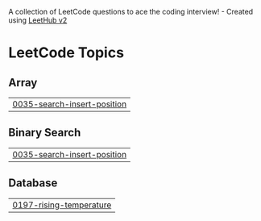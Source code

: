 A collection of LeetCode questions to ace the coding interview! - Created using [LeetHub v2](https://github.com/arunbhardwaj/LeetHub-2.0)
<!---LeetCode Topics Start-->
# LeetCode Topics
## Array
|  |
| ------- |
| [0035-search-insert-position](https://github.com/ashrqt81/leetcode/tree/master/0035-search-insert-position) |
## Binary Search
|  |
| ------- |
| [0035-search-insert-position](https://github.com/ashrqt81/leetcode/tree/master/0035-search-insert-position) |
## Database
|  |
| ------- |
| [0197-rising-temperature](https://github.com/ashrqt81/leetcode/tree/master/0197-rising-temperature) |
<!---LeetCode Topics End-->